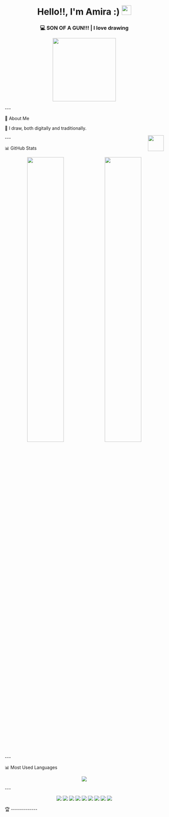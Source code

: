 <h1 align="center">Hello!!, I'm Amira :) <img src="https://media.giphy.com/media/hvRJCLFzcasrR4ia7z/giphy.gif" width="30px"></h1>  
<h3 align="center">💻 SON OF A GUN!!! | I love drawing </h3>  <p align="center">  
  <img src="https://media.giphy.com/media/v1.Y2lkPTc5MGI3NjExNjltOGQ5czk5ZGk1bDJkODBvbDJwYm50MXM5NjlxeXFyZHBleTFhMiZlcD12MV9naWZzX3NlYXJjaCZjdD1n/PkCDv7CIK8d2M/giphy.gif" width="200px">  
</p>  
---

🌟 About Me

🎨 I draw, both digitally and traditionally.


<img src="https://media.giphy.com/media/L1R1tvI9svkIWwpVYr/giphy.gif" width="50px" align="right">  
---

📊 GitHub Stats

<p align="center">  
  <img src="https://github-readme-stats.vercel.app/api?username=amirm06&show_icons=true&theme=radical" width="48%">  
  <img src="https://github-readme-streak-stats.herokuapp.com/?user=amirm06&theme=radical" width="48%">  
</p>  
---

📊 Most Used Languages

<p align="center">  
  <img src="https://github-readme-stats.vercel.app/api/top-langs/?username=amirm06&layout=compact&theme=tokyonight&hide_progress=false">  
</p>  
---

<p align="center">  
  <img src="https://img.shields.io/badge/Java-%23605642.svg?style=for-the-badge&logo=openjdk&logoColor=white">  
  <img src="https://img.shields.io/badge/HTML5-%236C745D.svg?style=for-the-badge&logo=html5&logoColor=white">  
  <img src="https://img.shields.io/badge/CSS3-%23605548.svg?style=for-the-badge&logo=css3&logoColor=white">  
  <img src="https://img.shields.io/badge/JavaScript-%238C7C65.svg?style=for-the-badge&logo=javascript&logoColor=black">  
  <img src="https://img.shields.io/badge/PHP-%23675550.svg?style=for-the-badge&logo=php&logoColor=white">  
  <img src="https://img.shields.io/badge/MySQL-%23665F4D.svg?style=for-the-badge&logo=mysql&logoColor=white">  
  <img src="https://img.shields.io/badge/VSCode-%237A6E5E.svg?style=for-the-badge&logo=visual-studio-code&logoColor=white">  
  <img src="https://img.shields.io/badge/IntelliJ%20IDEA-%235E5A49.svg?style=for-the-badge&logo=intellij-idea&logoColor=white">  
  <img src="https://img.shields.io/badge/SQL-%236C5F4A.svg?style=for-the-badge&logo=sqlite&logoColor=white">  
</p>  🏆 -------------

